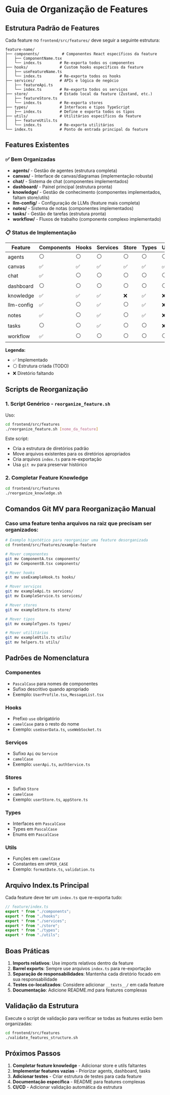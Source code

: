 # Guia de Organização de Features

## Estrutura Padrão de Features

Cada feature no `frontend/src/features/` deve seguir a seguinte estrutura:

```
feature-name/
├── components/          # Componentes React específicos da feature
│   ├── ComponentName.tsx
│   └── index.ts        # Re-exporta todos os componentes
├── hooks/              # Custom hooks específicos da feature
│   ├── useFeatureName.ts
│   └── index.ts        # Re-exporta todos os hooks
├── services/           # APIs e lógica de negócio
│   ├── featureApi.ts
│   └── index.ts        # Re-exporta todos os serviços
├── store/              # Estado local da feature (Zustand, etc.)
│   ├── featureStore.ts
│   └── index.ts        # Re-exporta stores
├── types/              # Interfaces e tipos TypeScript
│   ├── index.ts        # Define e exporta todos os tipos
├── utils/              # Utilitários específicos da feature
│   ├── featureUtils.ts
│   └── index.ts        # Re-exporta utilitários
└── index.ts            # Ponto de entrada principal da feature
```

## Features Existentes

### ✅ Bem Organizadas

- **agents/** - Gestão de agentes (estrutura completa)
- **canvas/** - Interface de canvas/diagramas (implementação robusta)
- **chat/** - Sistema de chat (componentes implementados)
- **dashboard/** - Painel principal (estrutura pronta)
- **knowledge/** - Gestão de conhecimento (componentes implementados, faltam
  store/utils)
- **llm-config/** - Configuração de LLMs (feature mais completa)
- **notes/** - Sistema de notas (componentes implementados)
- **tasks/** - Gestão de tarefas (estrutura pronta)
- **workflow/** - Fluxos de trabalho (componente complexo implementado)

### 📋 Status de Implementação

| Feature    | Components | Hooks | Services | Store | Types | Utils | Status    |
| ---------- | ---------- | ----- | -------- | ----- | ----- | ----- | --------- |
| agents     | ⚪         | ⚪    | ⚪       | ⚪    | ⚪    | ⚪    | Estrutura |
| canvas     | ✅         | ✅    | ✅       | ✅    | ✅    | ✅    | Completo  |
| chat       | ✅         | ⚪    | ⚪       | ⚪    | ⚪    | ⚪    | Parcial   |
| dashboard  | ⚪         | ⚪    | ⚪       | ⚪    | ⚪    | ⚪    | Estrutura |
| knowledge  | ✅         | ✅    | ✅       | ❌    | ✅    | ❌    | Parcial   |
| llm-config | ✅         | ⚪    | ✅       | ⚪    | ✅    | ❌    | Avançado  |
| notes      | ✅         | ⚪    | ✅       | ⚪    | ✅    | ❌    | Parcial   |
| tasks      | ⚪         | ⚪    | ✅       | ⚪    | ⚪    | ❌    | Estrutura |
| workflow   | ✅         | ⚪    | ⚪       | ⚪    | ⚪    | ⚪    | Parcial   |

**Legenda:**

- ✅ Implementado
- ⚪ Estrutura criada (TODO)
- ❌ Diretório faltando

## Scripts de Reorganização

### 1. Script Genérico - `reorganize_feature.sh`

Uso:

```bash
cd frontend/src/features
./reorganize_feature.sh [nome_da_feature]
```

Este script:

- Cria a estrutura de diretórios padrão
- Move arquivos existentes para os diretórios apropriados
- Cria arquivos `index.ts` para re-exportação
- Usa `git mv` para preservar histórico

### 2. Completar Feature Knowledge

```bash
cd frontend/src/features
./reorganize_knowledge.sh
```

## Comandos Git MV para Reorganização Manual

### Caso uma feature tenha arquivos na raiz que precisam ser organizados:

```bash
# Exemplo hipotético para reorganizar uma feature desorganizada
cd frontend/src/features/example-feature

# Mover componentes
git mv ComponentA.tsx components/
git mv ComponentB.tsx components/

# Mover hooks
git mv useExampleHook.ts hooks/

# Mover serviços
git mv exampleApi.ts services/
git mv ExampleService.ts services/

# Mover stores
git mv exampleStore.ts store/

# Mover tipos
git mv exampleTypes.ts types/

# Mover utilitários
git mv exampleUtils.ts utils/
git mv helpers.ts utils/
```

## Padrões de Nomenclatura

### Componentes

- `PascalCase` para nomes de componentes
- Sufixo descritivo quando apropriado
- Exemplo: `UserProfile.tsx`, `MessageList.tsx`

### Hooks

- Prefixo `use` obrigatório
- `camelCase` para o resto do nome
- Exemplo: `useUserData.ts`, `useWebSocket.ts`

### Serviços

- Sufixo `Api` ou `Service`
- `camelCase`
- Exemplo: `userApi.ts`, `authService.ts`

### Stores

- Sufixo `Store`
- `camelCase`
- Exemplo: `userStore.ts`, `appStore.ts`

### Types

- Interfaces em `PascalCase`
- Types em `PascalCase`
- Enums em `PascalCase`

### Utils

- Funções em `camelCase`
- Constantes em `UPPER_CASE`
- Exemplo: `formatDate.ts`, `validation.ts`

## Arquivo Index.ts Principal

Cada feature deve ter um `index.ts` que re-exporta tudo:

```typescript
// feature/index.ts
export * from "./components";
export * from "./hooks";
export * from "./services";
export * from "./store";
export * from "./types";
export * from "./utils";
```

## Boas Práticas

1. **Imports relativos**: Use imports relativos dentro da feature
2. **Barrel exports**: Sempre use arquivos `index.ts` para re-exportação
3. **Separação de responsabilidades**: Mantenha cada diretório focado em sua
   responsabilidade
4. **Testes co-localizados**: Considere adicionar `__tests__/` em cada feature
5. **Documentação**: Adicione README.md para features complexas

## Validação da Estrutura

Execute o script de validação para verificar se todas as features estão bem
organizadas:

```bash
cd frontend/src/features
./validate_features_structure.sh
```

## Próximos Passos

1. **Completar feature knowledge** - Adicionar store e utils faltantes
2. **Implementar features vazias** - Priorizar agents, dashboard, tasks
3. **Adicionar testes** - Criar estrutura de testes para cada feature
4. **Documentação específica** - README para features complexas
5. **CI/CD** - Adicionar validação automática da estrutura
